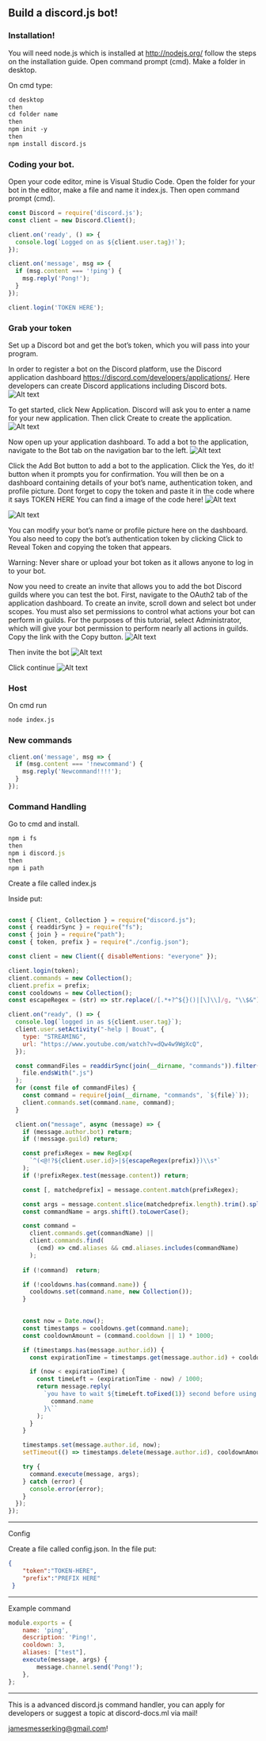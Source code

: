 ## Build a discord.js bot!



### Installation!

You will need node.js which is installed at http://nodejs.org/ follow the steps on the installation guide. Open command prompt (cmd). Make a folder in desktop.

On cmd type:

```markdown
cd desktop
then
cd folder name
then
npm init -y
then
npm install discord.js
```


### Coding your bot.

Open your code editor, mine is Visual Studio Code.
Open the folder for your bot in the editor, make a file and name it index.js.
Then open command prompt (cmd).

```javascript
const Discord = require('discord.js');
const client = new Discord.Client();

client.on('ready', () => {
  console.log(`Logged on as ${client.user.tag}!`);
});

client.on('message', msg => {
  if (msg.content === '!ping') {
    msg.reply('Pong!');
  }
});

client.login('TOKEN HERE');
```


### Grab your token

Set up a Discord bot and get the bot’s token, which you will pass into your program.

In order to register a bot on the Discord platform, use the Discord application dashboard https://discord.com/developers/applications/. Here developers can create Discord applications including Discord bots.
<img title="a title" alt="Alt text" src="https://assets.digitalocean.com/articles/node_discord_bot/step1a.png">

To get started, click New Application. Discord will ask you to enter a name for your new application. Then click Create to create the application.
<img title="a title" alt="Alt text" src="https://assets.digitalocean.com/articles/node_discord_bot/step1b.png">


Now open up your application dashboard. To add a bot to the application, navigate to the Bot tab on the navigation bar to the left.
<img title="a title" alt="Alt text" src="https://assets.digitalocean.com/articles/node_discord_bot/step1c.png">


Click the Add Bot button to add a bot to the application. Click the Yes, do it! button when it prompts you for confirmation. You will then be on a dashboard containing details of your bot’s name, authentication token, and profile picture. Dont forget to copy the token and paste it in the code where it says TOKEN HERE You can find a image of the code here! 
<img title="a title" alt="Alt text" src="https://media.discordapp.net/attachments/786342174638997514/786698810482491392/unknown.png">

<img title="a title" alt="Alt text" src="https://assets.digitalocean.com/articles/node_discord_bot/step1d.png">

You can modify your bot’s name or profile picture here on the dashboard. You also need to copy the bot’s authentication token by clicking Click to Reveal Token and copying the token that appears.

Warning: Never share or upload your bot token as it allows anyone to log in to your bot.

Now you need to create an invite that allows you to add the bot Discord guilds where you can test the bot. First, navigate to the OAuth2 tab of the application dashboard. To create an invite, scroll down and select bot under scopes. You must also set permissions to control what actions your bot can perform in guilds. For the purposes of this tutorial, select Administrator, which will give your bot permission to perform nearly all actions in guilds. Copy the link with the Copy button.
<img title="a title" alt="Alt text" src="https://assets.digitalocean.com/articles/node_discord_bot/step1e.png">


Then invite the bot
<img title="a title" alt="Alt text" src="https://media.discordapp.net/attachments/786342174638997514/786694221968441354/unknown.png">


Click continue 
<img title="a title" alt="Alt text" src="https://media.discordapp.net/attachments/786342174638997514/786694286455996457/unknown.png">



### Host

On cmd run 

```markdown
node index.js
```


### New commands

```javascript
client.on('message', msg => {
  if (msg.content === '!newcommand') {
    msg.reply('Newcommand!!!!');
  }
});

```


### Command Handling

Go to cmd and install.
```javascript
npm i fs
then
npm i discord.js
then 
npm i path
```

Create a file called index.js

Inside put:

```javascript

const { Client, Collection } = require("discord.js");
const { readdirSync } = require("fs");
const { join } = require("path");
const { token, prefix } = require("./config.json");

const client = new Client({ disableMentions: "everyone" });

client.login(token);
client.commands = new Collection();
client.prefix = prefix;
const cooldowns = new Collection();
const escapeRegex = (str) => str.replace(/[.*+?^${}()|[\]\\]/g, "\\$&");

client.on("ready", () => {
  console.log(`logged in as ${client.user.tag}`);
  client.user.setActivity("-help | Bouat", {
    type: "STREAMING",
    url: "https://www.youtube.com/watch?v=dQw4w9WgXcQ",
  });

  const commandFiles = readdirSync(join(__dirname, "commands")).filter((file) =>
    file.endsWith(".js")
  );
  for (const file of commandFiles) {
    const command = require(join(__dirname, "commands", `${file}`));
    client.commands.set(command.name, command);
  }

  client.on("message", async (message) => {
    if (message.author.bot) return;
    if (!message.guild) return;

    const prefixRegex = new RegExp(
      `^(<@!?${client.user.id}>|${escapeRegex(prefix)})\\s*`
    );
    if (!prefixRegex.test(message.content)) return;

    const [, matchedprefix] = message.content.match(prefixRegex);

    const args = message.content.slice(matchedprefix.length).trim().split(/ +/);
    const commandName = args.shift().toLowerCase();

    const command =
      client.commands.get(commandName) ||
      client.commands.find(
        (cmd) => cmd.aliases && cmd.aliases.includes(commandName)
      );
    
    if (!command)  return;

    if (!cooldowns.has(command.name)) {
      cooldowns.set(command.name, new Collection());
    }
   

    const now = Date.now();
    const timestamps = cooldowns.get(command.name);
    const cooldownAmount = (command.cooldown || 1) * 1000;

    if (timestamps.has(message.author.id)) {
      const expirationTime = timestamps.get(message.author.id) + cooldownAmount;

      if (now < expirationTime) {
        const timeLeft = (expirationTime - now) / 1000;
        return message.reply(
          `you have to wait ${timeLeft.toFixed(1)} second before using \`${
            command.name
          }\``
        );
      }
    }

    timestamps.set(message.author.id, now);
    setTimeout(() => timestamps.delete(message.author.id), cooldownAmount);

    try {
      command.execute(message, args);
    } catch (error) {
      console.error(error);
    }
  });
});

```
--------

Config

Create a file called config.json.
In the file put:

```json
{
    "token":"TOKEN-HERE",
    "prefix":"PREFIX HERE"
 }
```


--------


Example command

```javascript
module.exports = {
    name: 'ping',
    description: 'Ping!',
    cooldown: 3,
    aliases: ["test"],
    execute(message, args) {
        message.channel.send('Pong!');
    },
};

```

--------


 This is a advanced discord.js command handler, you can apply for developers or suggest a topic at discord-docs.ml via mail!
 
 jamesmesserking@gmail.com!
